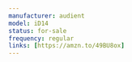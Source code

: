 ```yaml
---
manufacturer: audient
model: iD14
status: for-sale
frequency: regular
links: [https://amzn.to/49BU8ox]
---
```

